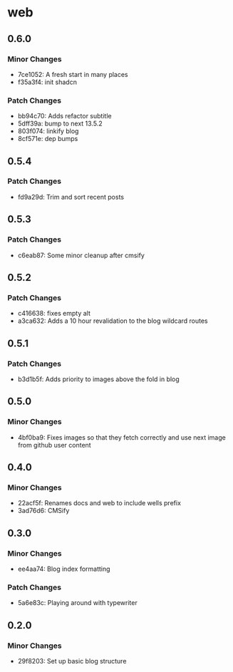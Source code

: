# web

## 0.6.0

### Minor Changes

- 7ce1052: A fresh start in many places
- f35a3f4: init shadcn

### Patch Changes

- bb94c70: Adds refactor subtitle
- 5dff39a: bump to next 13.5.2
- 803f074: linkify blog
- 8cf571e: dep bumps

## 0.5.4

### Patch Changes

- fd9a29d: Trim and sort recent posts

## 0.5.3

### Patch Changes

- c6eab87: Some minor cleanup after cmsify

## 0.5.2

### Patch Changes

- c416638: fixes empty alt
- a3ca632: Adds a 10 hour revalidation to the blog wildcard routes

## 0.5.1

### Patch Changes

- b3d1b5f: Adds priority to images above the fold in blog

## 0.5.0

### Minor Changes

- 4bf0ba9: Fixes images so that they fetch correctly and use next image from github user content

## 0.4.0

### Minor Changes

- 22acf5f: Renames docs and web to include wells prefix
- 3ad76d6: CMSify

## 0.3.0

### Minor Changes

- ee4aa74: Blog index formatting

### Patch Changes

- 5a6e83c: Playing around with typewriter

## 0.2.0

### Minor Changes

- 29f8203: Set up basic blog structure
